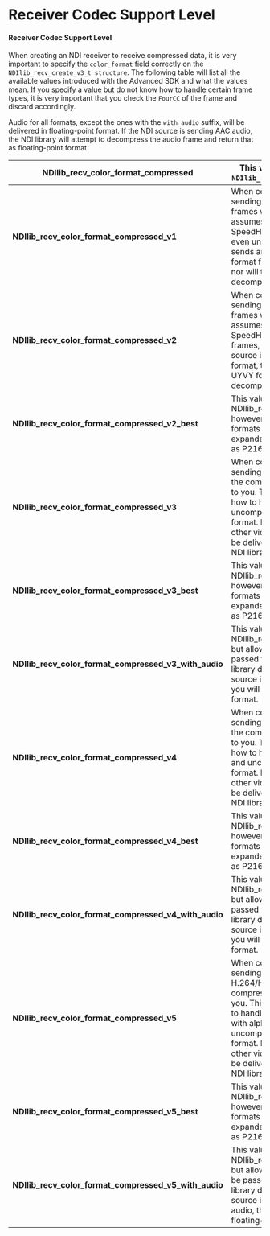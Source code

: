 # Receiver Codec Support Level

#### Receiver Codec Support Level

When creating an NDI receiver to receive compressed data, it is very important to specify the `color_format` field correctly on the `NDIlib_recv_create_v3_t structure`. The following table will list all the available values introduced with the Advanced SDK and what the values mean. If you specify a value but do not know how to handle certain frame types, it is very important that you check the `FourCC` of the frame and discard accordingly.

Audio for all formats, except the ones with the `with_audio` suffix, will be delivered in floating-point format. If the NDI source is sending AAC audio, the NDI library will attempt to decompress the audio frame and return that as floating-point format.

| **NDIlib\_recv\_color\_format\_compressed**                  | This value has the same meaning as `NDIlib_recv_color_format_compressed_v1`.                                                                                                                                                                                                                                                                                                                                                                                        |
| ------------------------------------------------------------ | ------------------------------------------------------------------------------------------------------------------------------------------------------------------------------------------------------------------------------------------------------------------------------------------------------------------------------------------------------------------------------------------------------------------------------------------------------------------- |
| **NDIlib\_recv\_color\_format\_compressed\_v1**              | When connected to an NDI source that is sending SpeedHQ video, the compressed frames will be delivered to you. This mode assumes you only know how to handle SpeedHQ frames and no other format, not even uncompressed.  If the NDI source sends any other video compression format frames will not be delivered to you, nor will there be an attempt to decompress the frames in the NDI library.                                                                  |
| **NDIlib\_recv\_color\_format\_compressed\_v2**              | When connected to an NDI source that is sending SpeedHQ video, the compressed frames will be delivered to you.  This mode assumes you only know how to handle SpeedHQ frames and uncompressed frames, but no other format.  If the NDI source is sending any other compression format, the frames will be delivered in UYVY format if the NDI library could decompress it.                                                                                          |
| **NDIlib\_recv\_color\_format\_compressed\_v2\_best**        | This value has the same meaning as NDIlib\_recv\_color\_format\_compressed\_v2, however, the list of uncompressed formats that can be delivered has been expanded to include 16-bit formats such as P216.                                                                                                                                                                                                                                                           |
| **NDIlib\_recv\_color\_format\_compressed\_v3**              | When connected to an NDI source that is sending SpeedHQ video or H.264 video, the compressed frames will be delivered to you. This mode assumes you know how to handle SpeedHQ, H.264, and uncompressed frames, but no other format. If the NDI source is sending any other video compression format, they will be delivered to you in UYVY format if the NDI library can decompress it.                                                                            |
| **NDIlib\_recv\_color\_format\_compressed\_v3\_best**        | This value has the same meaning as NDIlib\_recv\_color\_format\_compressed\_v3, however, the list of uncompressed formats that can be delivered has been expanded to include 16-bit formats such as P216.                                                                                                                                                                                                                                                           |
| **NDIlib\_recv\_color\_format\_compressed\_v3\_with\_audio** | This value has the same meaning as NDIlib\_recv\_color\_format\_compressed\_v3 but allows AAC audio frames to be passed to your layer without the NDI library decompressing them.  If the NDI source is not sending AAC audio, then you will receive audio in floating-point format.                                                                                                                                                                                |
| **NDIlib\_recv\_color\_format\_compressed\_v4**              | When connected to an NDI source that is sending SpeedHQ, H.264 or H.265 video, the compressed frames will be delivered to you.   This mode assumes you know how to handle SpeedHQ, H.264, H.265, and uncompressed frames, but no other format.  If the NDI source is sending any other video compression format, they will be delivered to you in UYVY format if the NDI library can decompress it.                                                                 |
| **NDIlib\_recv\_color\_format\_compressed\_v4\_best**        | This value has the same meaning as NDIlib\_recv\_color\_format\_compressed\_v4, however, the list of uncompressed formats that can be delivered has been expanded to include 16-bit formats such as P216.                                                                                                                                                                                                                                                           |
| **NDIlib\_recv\_color\_format\_compressed\_v4\_with\_audio** | This value has the same meaning as NDIlib\_recv\_color\_format\_compressed\_v4 but allows AAC audio frames to be passed to your layer without the NDI library decompressing them.  If the NDI source is not sending AAC audio, then you will receive audio in floating-point format.                                                                                                                                                                                |
| **NDIlib\_recv\_color\_format\_compressed\_v5**              | When connected to an NDI source that is sending SpeedHQ, H.264/H.265 video or H.264/H.265 video with alpha, the compressed frames will be delivered to you.   This mode assumes you know how to handle SpeedHQ, H.264, H.265, H.264 with alpha, H.265 with alpha and uncompressed frames, but no other format.  If the NDI source is sending any other video compression format, they will be delivered to you in UYVY format if the NDI library can decompress it. |
| **NDIlib\_recv\_color\_format\_compressed\_v5\_best**        | This value has the same meaning as NDIlib\_recv\_color\_format\_compressed\_v5, however, the list of uncompressed formats that can be delivered has been expanded to include 16-bit formats such as P216.                                                                                                                                                                                                                                                           |
| **NDIlib\_recv\_color\_format\_compressed\_v5\_with\_audio** | This value has the same meaning as NDIlib\_recv\_color\_format\_compressed\_v5 but allows AAC or OPUS audio frames to be passed to your layer without the NDI library decompressing them.  If the NDI source is not sending AAC or OPUS audio, then you will receive audio in floating-point format.                                                                                                                                                                |

